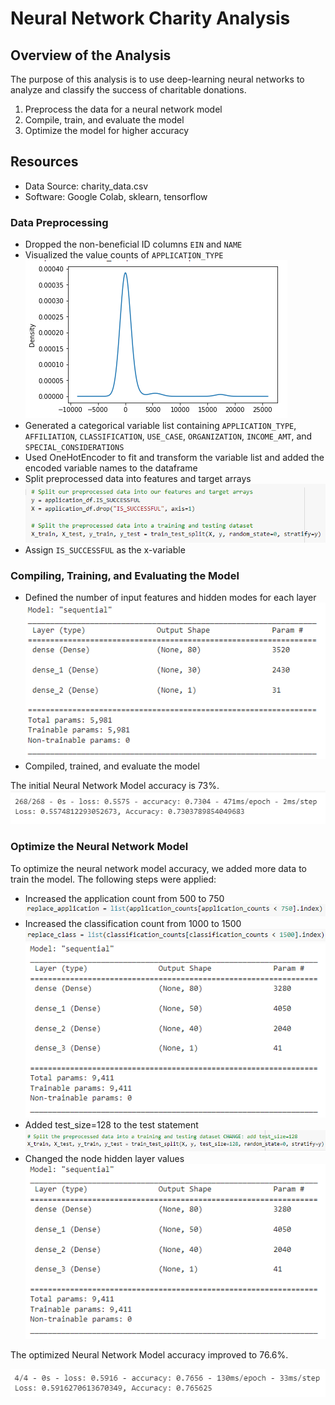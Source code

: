 # Neural Network Charity Analysis

## Overview of the Analysis
The purpose of this analysis is to use deep-learning neural networks to analyze and classify the success of charitable donations.
 
1) Preprocess the data for a neural network model  
2) Compile, train, and evaluate the model
3) Optimize the model for higher accuracy

## Resources
- Data Source: charity_data.csv
- Software: Google Colab, sklearn, tensorflow

### Data Preprocessing
- Dropped the non-beneficial ID columns ```EIN``` and ```NAME```
- Visualized the value counts of ```APPLICATION_TYPE```
![count_app_type](https://github.com/frlinh/neural-network-charity-analysis/blob/839577d40e5b897ed5a0a6dc4ce77382b6439ddb/charity.fig.png)
- Generated a categorical variable list containing ```APPLICATION_TYPE```, ```AFFILIATION```, ```CLASSIFICATION```, ```USE_CASE```, ```ORGANIZATION```, ```INCOME_AMT```, and ```SPECIAL_CONSIDERATIONS```
- Used OneHotEncoder to fit and transform the variable list and added the encoded variable names to the dataframe
- Split preprocessed data into features and target arrays
![split](https://github.com/frlinh/neural-network-charity-analysis/blob/92ecc0703d6980c57c714bbea9a83da5635789f2/Resources/splitTrain.png)
- Assign ```IS_SUCCESSFUL``` as the x-variable

### Compiling, Training, and Evaluating the Model
- Defined the number of input features and hidden modes for each layer
![sequential](https://github.com/frlinh/neural-network-charity-analysis/blob/839577d40e5b897ed5a0a6dc4ce77382b6439ddb/sequentialModel.png)
- Compiled, trained, and evaluate the model

The initial Neural Network Model accuracy is 73%.
![nnModel](https://github.com/frlinh/neural-network-charity-analysis/blob/839577d40e5b897ed5a0a6dc4ce77382b6439ddb/nnModel.png)

### Optimize the Neural Network Model
To optimize the neural network model accuracy, we added more data to train the model.
The following steps were applied:
- Increased the application count from 500 to 750
![appCount](https://github.com/frlinh/neural-network-charity-analysis/blob/18957a009dd653c0b6811353cce18fbad7fb4927/Resources/appCount.png)
- Increased the classification count from 1000 to 1500
![classCount](https://github.com/frlinh/neural-network-charity-analysis/blob/18957a009dd653c0b6811353cce18fbad7fb4927/Resources/classCount.png)
![sequentialModelOpt](https://github.com/frlinh/neural-network-charity-analysis/blob/92ecc0703d6980c57c714bbea9a83da5635789f2/Resources/sequentialModelOpt.png)
- Added test_size=128 to the test statement
![splitOpt](https://github.com/frlinh/neural-network-charity-analysis/blob/92ecc0703d6980c57c714bbea9a83da5635789f2/Resources/splitTrainOpt.png)
- Changed the node hidden layer values
![sequentialModelOpt](https://github.com/frlinh/neural-network-charity-analysis/blob/92ecc0703d6980c57c714bbea9a83da5635789f2/Resources/sequentialModelOpt.png)

The optimized Neural Network Model accuracy improved to 76.6%.

![nnModelOpt](https://github.com/frlinh/neural-network-charity-analysis/blob/92ecc0703d6980c57c714bbea9a83da5635789f2/Resources/nnModelOpt.png)
